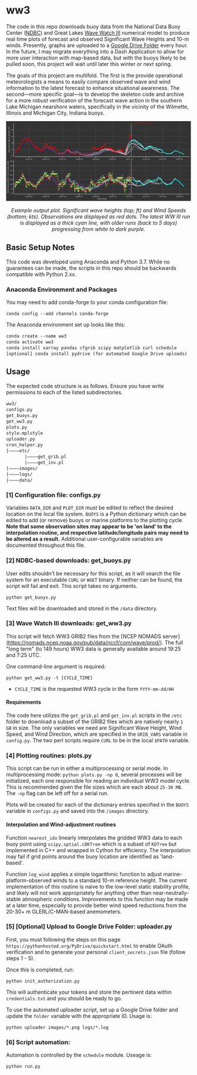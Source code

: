 # ww3
The code in this repo downloads buoy data from the National Data Buoy Center ([NDBC](https://www.ndbc.noaa.gov/)) and Great Lakes [Wave Watch III](https://polar.ncep.noaa.gov/waves/wavewatch/) numerical model to produce real time plots of forecast and observed Significant Wave Heights and 10-m winds. Presently, graphs are uploaded to a [Google Drive Folder](https://drive.google.com/drive/folders/1PdbtaISRJxTEyEpOzfvP-BmgfyjUuetX?usp=sharing) every hour. In the future, I may migrate everything into a Dash Application to allow for more user interaction with map-based data, but with the buoys likely to be pulled soon, this project will wait until later this winter or next spring.

The goals of this project are multifold. The first is the provide operational meteorologists a means to easily compare observed wave and wind information to the latest forecast to enhance situational awareness. The second—more specific goal—is to develop the skeleton code and archive for a more robust verification of the forecast wave action in the southern Lake Michigan nearshore waters, specifically in the vicinity of the Wilmette, Illinois and Michigan City, Indiana buoys.

![](https://raw.githubusercontent.com/lcarlaw/ww3/main/images/45174.png)
<p align="center">
  <em>Example output plot. Significant wave heights (top; ft) and Wind Speeds (bottom; kts). Observations are displayed as red dots. The latest WW III run is displayed as a thick cyan line, with older runs (back to 5 days) progressing from white to dark purple.
  </em>
</p>

## Basic Setup Notes

This code was developed using Anaconda and Python 3.7. While no guarantees can be made, the scripts in this repo should be backwards compatible with Python 2.xx.

### Anaconda Environment and Packages

You may need to add conda-forge to your conda configuration file:

```
conda config --add channels conda-forge
```

The Anaconda environment set up looks like this:

```
conda create --name ww3
conda activate ww3
conda install xarray pandas cfgrib scipy matplotlib curl schedule
[optional] conda install pydrive (for automated Google Drive uploads)
```

## Usage

The expected code structure is as follows. Ensure you have write permissions to each of the listed subdirectories.

```
ww3/
configs.py
get_buoys.py
get_ww3.py
plots.py
style.mplstyle
uploader.py
cron_helper.py
|————etc/
       |————get_grib.pl
       |————get_inv.pl
|————images/
|————logs/
|————data/
```

### [1] Configuration file: configs.py

Variables ```DATA_DIR``` and ```PLOT_DIR``` must be edited to reflect the desired location on the local file system. ```BUOYS``` is a Python dictionary which can be edited to add (or remove) buoys or marine platforms to the plotting cycle. **Note that some observation sites may appear to be 'on land' to the interpolation routine, and respective latitude/longitude pairs may need to be altered as a result.** Additional user-configurable variables are documented throughout this file.

### [2] NDBC-based downloads: get_buoys.py

User edits shouldn't be necessary for this script, as it will search the file system for an executable ```CURL``` or ```WGET``` binary. If neither can be found, the script will fail and exit. This script takes no arguments.

```
python get_buoys.py
```

Text files will be downloaded and stored in the ```/data``` directory.

### [3] Wave Watch III downloads: get_ww3.py

This script will fetch WW3 GRIB2 files from the [NCEP NOMADS server] (https://nomads.ncep.noaa.gov/pub/data/nccf/com/wave/prod/). The full "long term" (to 149 hours) WW3 data is generally available around 19:25 and 7:25 UTC.

One command-line argument is required:

```
python get_ww3.py -t [CYCLE_TIME]
```

 - ```CYCLE_TIME``` is the requested WW3 cycle in the form ```YYYY-mm-dd/HH```

#### Requirements

The code here utilizes the ```get_grib.pl``` and ```get_inv.pl``` scripts in the ```/etc``` folder to download a subset of the GRIB2 files which are natively nearly ```1 GB``` in size. The only variables we need are Significant Wave Height, Wind Speed, and Wind Direction, which are specified in the ```GRIB_VARS``` variable in ```config.py```. The two perl scripts require ```CURL``` to be in the local ```$PATH``` variable.

### [4] Plotting routines: plots.py

This script can be run in either a multiprocessing or serial mode. In multiprocessing mode: ```python plots.py -np 8```, several processes will be initialized, each one responsible for reading an individual WW3 model cycle. This is recommended given the file sizes which are each about ```25-30 MB```. The ```-np``` flag can be left off for a serial run.

Plots will be created for each of the dictionary entries specified in the ```BUOYS``` variable in ```configs.py``` and saved into the ```/images``` directory.

#### Interpolation and Wind-adjustment routines

Function ```nearest_idx``` linearly interpolates the gridded WW3 data to each buoy point using ```scipy.sptial.cDKTree``` which is a subset of ```KDTree``` but implemented in C++ and wrapped in Cython for efficiency. The interpolation may fail if grid points around the buoy location are identified as 'land-based'.

Function ```log_wind``` applies a simple logarithmic function to adjust marine-platform-observed winds to a standard 10-m reference height. The current implementation of this routine is naive to the low-level static stability profile, and likely will not work appropriately for anything other than near-neutrally-stable atmospheric conditions. Improvements to this function may be made at a later time, especially to provide better wind speed reductions from the 20-30+ m GLERL/C-MAN-based anemometers.

### [5] [Optional] Upload to Google Drive Folder: uploader.py

First, you must following the steps on this page ```https://pythonhosted.org/PyDrive/quickstart.html``` to enable OAuth verification and to generate your personal ```client_secrets.json``` file (follow steps 1 - 5).

Once this is completed, run:

```
python init_authorization.py
```

This will authenticate your tokens and store the pertinent data within ```credentials.txt``` and you should be ready to go.

To use the automated uploader script, set up a Google Drive folder and update the ```folder``` variable with the appropriate ID.  Usage is:

```
python uploader images/*.png logs/*.log
```

### [6] Script automation:

Automation is controlled by the ```schedule``` module. Useage is:

```
python run.py
```
